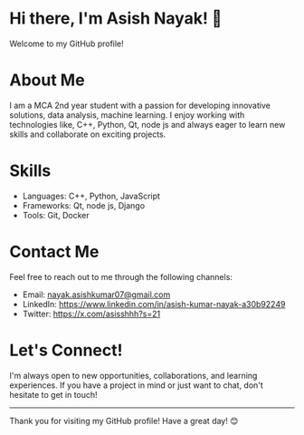 # Hi there, I'm Asish Nayak! 👋

Welcome to my GitHub profile!

# About Me
I am a MCA 2nd year student with a passion for developing innovative solutions, data analysis, machine learning. I enjoy working with technologies like,  C++, Python, Qt, node js and always eager to learn new skills and collaborate on exciting projects.

# Skills
- Languages: C++, Python, JavaScript
- Frameworks: Qt, node js, Django
- Tools: Git, Docker

# Contact Me
Feel free to reach out to me through the following channels:

- Email: nayak.asishkumar07@gmail.com
- LinkedIn: https://www.linkedin.com/in/asish-kumar-nayak-a30b92249
- Twitter: https://x.com/asisshhh?s=21

# Let's Connect!
I'm always open to new opportunities, collaborations, and learning experiences. If you have a project in mind or just want to chat, don't hesitate to get in touch!

---

Thank you for visiting my GitHub profile! Have a great day! 😊
